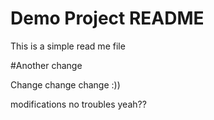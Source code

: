 # Demo Project README

This is a simple read me file

#Another change

Change change change :))


modifications
no troubles yeah??